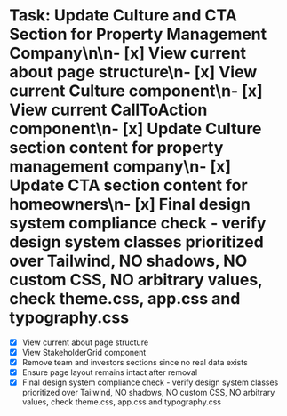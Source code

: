 # Task: Update Culture and CTA Section for Property Management Company\n\n- [x] View current about page structure\n- [x] View current Culture component\n- [x] View current CallToAction component\n- [x] Update Culture section content for property management company\n- [x] Update CTA section content for homeowners\n- [x] Final design system compliance check - verify design system classes prioritized over Tailwind, NO shadows, NO custom CSS, NO arbitrary values, check theme.css, app.css and typography.css

- [x] View current about page structure
- [x] View StakeholderGrid component
- [x] Remove team and investors sections since no real data exists
- [x] Ensure page layout remains intact after removal
- [x] Final design system compliance check - verify design system classes prioritized over Tailwind, NO shadows, NO custom CSS, NO arbitrary values, check theme.css, app.css and typography.css